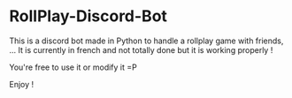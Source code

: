 # RollPlay-Discord-Bot

This is a discord bot made in Python to handle a rollplay game with friends, ...
It is currently in french and not totally done but it is working properly !

You're free to use it or modify it =P


Enjoy !
